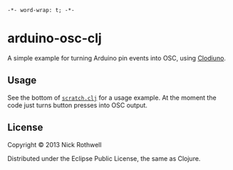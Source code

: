 `-*- word-wrap: t; -*-`

# arduino-osc-clj

A simple example for turning Arduino pin events into OSC, using [Clodiuno](http://nakkaya.com/clodiuno.html).

## Usage

See the bottom of [`scratch.clj`](https://github.com/cassiel/arduino-osc-clj/blob/master/scratch.clj) for a usage example. At the moment the code just turns button presses into OSC output.

## License

Copyright © 2013 Nick Rothwell

Distributed under the Eclipse Public License, the same as Clojure.
